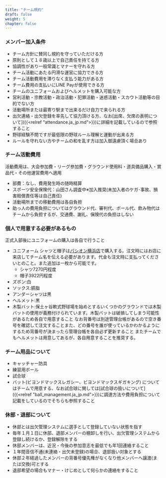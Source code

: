 ```yaml
---
title: "チーム規約"
draft: false
weight: 5
chapter: false
---
```


### メンバー加入条件

- チーム方針に賛同し規約を守っていただける方
- 原則として１８歳以上で自己責任を持てる方
- 協調性があり一般常識とマナーを守れる方
- チーム活動にあたる円滑な運営に協力できる方
- チーム活動費用を滞りなく支払う能力がある方
- チーム費用の支払いにLINE Payが使用できる方
- チームのユニフォームおよびヘルメットを購入可能な方
- 営利活動・宗教活動・政治活動・犯罪活動・迷惑活動・スカウト活動等の目的でない方
- 活動場所または最寄り駅まで出来るだけ自力で来られる方
- 出欠連絡・出欠登録を率先して協力頂ける方、なお[出席、欠席の表明について]({{<relref "attendance.ja_jp.md">}})に詳細を記載しているので参照すること
- 野球経験不問ですが最低限の野球ルール理解と運動が出来る方
- ルールを守れない方やチームの和を乱す方は加入御遠慮頂く場合あり


### チーム活動費用

活動費用は、大会参加費・リーグ参加費・グラウンド使用料・道具備品購入・賞品代・その他運営費用へ適用

- 部費：なし、費用発生時の随時精算
- スポーツ安全保険代：山田さん調査中※加入推奨(未加入者のケガ･事故、損害賠償責任等は自己責任)
- 活動場所までの移動費用は各自負担
- 助っ人の費用負担についてはグラウンド代、審判代、ボール代、飲み物代はチームから負担するが、交通費、謝礼、保険代の負担はしない

### 個人で用意する必要があるもの

正式入部後にユニフォームの購入は各自で行うこと

- ユニフォーム シャツと帽子は[パシオン横浜店](https://www.at-ml.jp/70786/)で購入する。注文時にはお店に来店してチーム名を伝える必要があります。代金も注文時に支払ってくださいとのこと。また追加は一枚から可能です。
  - シャツ7270円程度
  - 帽子3922円程度
- ズボン:白
- ソックス:臙脂
- アンダーシャツは黒
- ヘルメット:黒
- 木製バット:保土ヶ谷軟式野球場を始めとするいくつかのグラウンドでは木製バットの使用が義務付けられています。木製バットは破損してしまう可能性があるため各自で用意すること
なお背番号は別途管理台帳があるので空き番号を確認して注文することまた、どの番号を誰が使っているかわかるようにするため背番号が決まったら管理台帳を各自必ず更新すること
またチームでもヘルメットは用意してあるが、各自用意することを推奨する。

### チーム用品について

- キャッチャー防具
- 練習用ボール
- 試合球
- バット(ビヨンドマックスレガシー、ビヨンドマックスギガキング)
についてはチームで用意する、なお試合球に関しては[試合球の扱いについて]({{<relref "ball_management.ja_jp.md">}})に調達方法や費用負担について記載をしているのでそちらも参照すること

### 休部・退部について

- 休部とは出欠管理システムに選手として登録していない状態を指す
- 毎年１月１日に休部、退部メンバーの棚卸しを行い、出欠管理システムから登録し続けるか、登録解除をする
- 休部メンバーは、近況・今後の参加意志を最低でも年1回連絡すること
- １年間音信不通(未連絡・出欠未登録)の場合、退部扱い対象とする
- 休部２年経過したメンバーの背番号優先権がなくなり他メンバーへ譲渡(または交換)可とする
- 退部希望の場合もマナー・けじめとして何らかの連絡をすること
